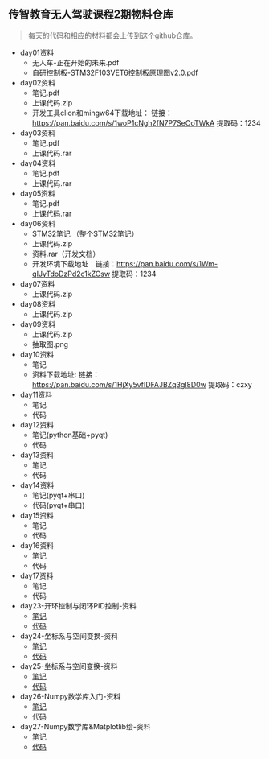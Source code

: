 ## 传智教育无人驾驶课程2期物料仓库

> 每天的代码和相应的材料都会上传到这个github仓库。

* day01资料
    * 无人车-正在开始的未来.pdf
    * 自研控制板-STM32F103VET6控制板原理图v2.0.pdf
* day02资料
  * 笔记.pdf
  * 上课代码.zip
  * 开发工具clion和mingw64下载地址：  链接：https://pan.baidu.com/s/1woP1cNgh2fN7P7SeOoTWkA 
          提取码：1234 
* day03资料
  * 笔记.pdf
  * 上课代码.rar
* day04资料
    * 笔记.pdf
    * 上课代码.rar
* day05资料
    * 笔记.pdf
    * 上课代码.rar
* day06资料
    * STM32笔记 （整个STM32笔记）
    * 上课代码.zip
    * 资料.rar（开发文档）
    * 开发环境下载地址：链接：https://pan.baidu.com/s/1Wm-qIJyTdoDzPd2c1kZCsw 
        提取码：1234
* day07资料
    * 上课代码.zip
* day08资料
    * 上课代码.zip
* day09资料
    * 上课代码.zip
    * 抽取图.png
* day10资料
    * 笔记
    * 资料下载地址: 链接：https://pan.baidu.com/s/1HjXy5vfIDFAJBZq3gl8D0w 提取码：czxy
* day11资料
    * 笔记
    * 代码
* day12资料
    * 笔记(python基础+pyqt)
    * 代码
* day13资料
    * 笔记
    * 代码
* day14资料
    * 笔记(pyqt+串口)
    * 代码(pyqt+串口)
* day15资料
    * 笔记
    * 代码
* day16资料
    * 笔记
    * 代码
* day17资料
    * 笔记
    * 代码
* day23-开环控制与闭环PID控制-资料
    * [笔记](day23-开环控制与闭环PID控制/笔记)
    * [代码](day23-开环控制与闭环PID控制/代码)
* day24-坐标系与空间变换-资料
    * [笔记](day24-坐标系与空间变换/笔记)
    * [代码](day24-坐标系与空间变换/代码)
* day25-坐标系与空间变换-资料
    * [笔记](day25-2D、3D坐标系变换和右手定则/笔记)
    * [代码](day25-2D、3D坐标系变换和右手定则/代码)
* day26-Numpy数学库入门-资料
    * [笔记](day26-Numpy数学库入门/笔记)
    * [代码](day26-Numpy数学库入门/代码)
* day27-Numpy数学库&Matplotlib绘-资料
    * [笔记](day27-Numpy数学库&Matplotlib绘图/笔记)
    * [代码](day27-Numpy数学库&Matplotlib绘图/代码)
